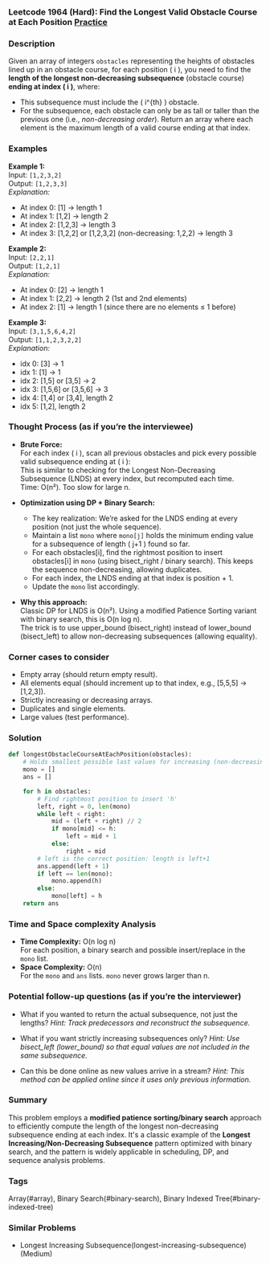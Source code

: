 ### Leetcode 1964 (Hard): Find the Longest Valid Obstacle Course at Each Position [Practice](https://leetcode.com/problems/find-the-longest-valid-obstacle-course-at-each-position)

### Description  
Given an array of integers `obstacles` representing the heights of obstacles lined up in an obstacle course, for each position \( i \), you need to find the **length of the longest non-decreasing subsequence** (obstacle course) **ending at index \( i \)**, where:
- This subsequence must include the \( i^{th} \) obstacle.
- For the subsequence, each obstacle can only be as tall or taller than the previous one (i.e., *non-decreasing order*).
Return an array where each element is the maximum length of a valid course ending at that index.

### Examples  

**Example 1:**  
Input: `[1,2,3,2]`  
Output: `[1,2,3,3]`  
*Explanation:*
- At index 0: [1] → length 1  
- At index 1: [1,2] → length 2  
- At index 2: [1,2,3] → length 3  
- At index 3: [1,2,2] or [1,2,3,2] (non-decreasing: 1,2,2) → length 3

**Example 2:**  
Input: `[2,2,1]`  
Output: `[1,2,1]`  
*Explanation:*
- At index 0: [2] → length 1  
- At index 1: [2,2] → length 2 (1st and 2nd elements)  
- At index 2: [1] → length 1 (since there are no elements ≤ 1 before)

**Example 3:**  
Input: `[3,1,5,6,4,2]`  
Output: `[1,1,2,3,2,2]`  
*Explanation:*  
- idx 0: [3] → 1  
- idx 1: [1] → 1  
- idx 2: [1,5] or [3,5] → 2  
- idx 3: [1,5,6] or [3,5,6] → 3  
- idx 4: [1,4] or [3,4], length 2  
- idx 5: [1,2], length 2

### Thought Process (as if you’re the interviewee)  
- **Brute Force:**  
  For each index \( i \), scan all previous obstacles and pick every possible valid subsequence ending at \( i \):  
  This is similar to checking for the Longest Non-Decreasing Subsequence (LNDS) at every index, but recomputed each time.  
  Time: O(n²). Too slow for large n.

- **Optimization using DP + Binary Search:**  
  - The key realization: We’re asked for the LNDS ending at every position (not just the whole sequence).
  - Maintain a list `mono` where `mono[j]` holds the minimum ending value for a subsequence of length \( j+1 \) found so far.
  - For each obstacles[i], find the rightmost position to insert obstacles[i] in `mono` (using bisect_right / binary search). This keeps the sequence non-decreasing, allowing duplicates.
  - For each index, the LNDS ending at that index is position + 1.
  - Update the `mono` list accordingly.

- **Why this approach:**  
  Classic DP for LNDS is O(n²). Using a modified Patience Sorting variant with binary search, this is O(n log n).  
  The trick is to use upper_bound (bisect_right) instead of lower_bound (bisect_left) to allow non-decreasing subsequences (allowing equality).


### Corner cases to consider  
- Empty array (should return empty result).
- All elements equal (should increment up to that index, e.g., [5,5,5] -> [1,2,3]).
- Strictly increasing or decreasing arrays.
- Duplicates and single elements.
- Large values (test performance).

### Solution

```python
def longestObstacleCourseAtEachPosition(obstacles):
    # Holds smallest possible last values for increasing (non-decreasing) subsequence of each length
    mono = []
    ans = []

    for h in obstacles:
        # Find rightmost position to insert 'h'
        left, right = 0, len(mono)
        while left < right:
            mid = (left + right) // 2
            if mono[mid] <= h:
                left = mid + 1
            else:
                right = mid
        # left is the correct position: length is left+1
        ans.append(left + 1)
        if left == len(mono):
            mono.append(h)
        else:
            mono[left] = h
    return ans
```

### Time and Space complexity Analysis  

- **Time Complexity:** O(n log n)  
  For each position, a binary search and possible insert/replace in the `mono` list.
- **Space Complexity:** O(n)  
  For the `mono` and `ans` lists. `mono` never grows larger than n.

### Potential follow-up questions (as if you’re the interviewer)  

- What if you wanted to return the actual subsequence, not just the lengths?
  *Hint: Track predecessors and reconstruct the subsequence.*

- What if you want strictly increasing subsequences only?
  *Hint: Use bisect_left (lower_bound) so that equal values are not included in the same subsequence.*

- Can this be done online as new values arrive in a stream?
  *Hint: This method can be applied online since it uses only previous information.*

### Summary
This problem employs a **modified patience sorting/binary search** approach to efficiently compute the length of the longest non-decreasing subsequence ending at each index. It's a classic example of the **Longest Increasing/Non-Decreasing Subsequence** pattern optimized with binary search, and the pattern is widely applicable in scheduling, DP, and sequence analysis problems.

### Tags
Array(#array), Binary Search(#binary-search), Binary Indexed Tree(#binary-indexed-tree)

### Similar Problems
- Longest Increasing Subsequence(longest-increasing-subsequence) (Medium)